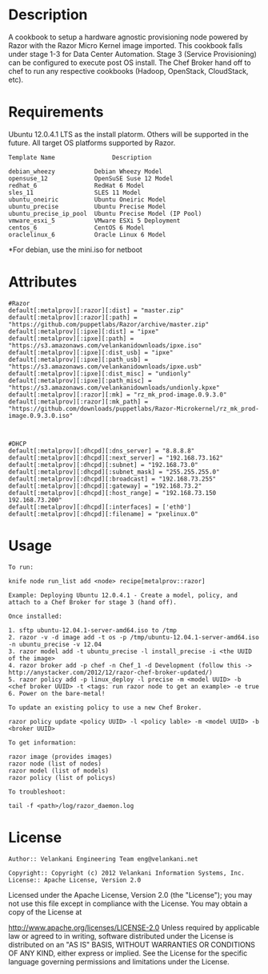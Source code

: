 Description
===========

A cookbook to setup a hardware agnostic provisioning node powered by Razor with the Razor Micro Kernel image imported. 
This cookbook falls under stage 1-3 for Data Center Automation. Stage 3 (Service Provisioning) can be configured to execute
post OS install. The Chef Broker hand off to chef to run any respective cookbooks (Hadoop, OpenStack, CloudStack, etc).


Requirements
============

Ubuntu 12.0.4.1 LTS as the install platorm. Others will be supported in the future. All target OS platforms supported by Razor.

	Template Name                Description            

	debian_wheezy           Debian Wheezy Model             
	opensuse_12             OpenSuSE Suse 12 Model          
	redhat_6                RedHat 6 Model                  
	sles_11                 SLES 11 Model                   
	ubuntu_oneiric          Ubuntu Oneiric Model            
	ubuntu_precise          Ubuntu Precise Model            
	ubuntu_precise_ip_pool  Ubuntu Precise Model (IP Pool)  
	vmware_esxi_5           VMware ESXi 5 Deployment        
	centos_6                CentOS 6 Model                  
	oraclelinux_6           Oracle Linux 6 Model   

*For debian, use the mini.iso for netboot         



Attributes
==========

	#Razor
	default[:metalprov][:razor][:dist] = "master.zip"
	default[:metalprov][:razor][:path] = "https://github.com/puppetlabs/Razor/archive/master.zip"
	default[:metalprov][:ipxe][:dist] = "ipxe"
	default[:metalprov][:ipxe][:path] = "https://s3.amazonaws.com/velankanidownloads/ipxe.iso"
	default[:metalprov][:ipxe][:dist_usb] = "ipxe"
	default[:metalprov][:ipxe][:path_usb] = "https://s3.amazonaws.com/velankanidownloads/ipxe.usb"
	default[:metalprov][:ipxe][:dist_misc] = "undionly"
	default[:metalprov][:ipxe][:path_misc] = "https://s3.amazonaws.com/velankanidownloads/undionly.kpxe"
	default[:metalprov][:razor][:mk] = "rz_mk_prod-image.0.9.3.0"
	default[:metalprov][:razor][:mk_path] = "https://github.com/downloads/puppetlabs/Razor-Microkernel/rz_mk_prod-image.0.9.3.0.iso"



	#DHCP
	default[:metalprov][:dhcpd][:dns_server] = "8.8.8.8"
	default[:metalprov][:dhcpd][:next_server] = "192.168.73.162"
	default[:metalprov][:dhcpd][:subnet] = "192.168.73.0"
	default[:metalprov][:dhcpd][:subnet_mask] = "255.255.255.0"
	default[:metalprov][:dhcpd][:broadcast] = "192.168.73.255"
	default[:metalprov][:dhcpd][:gateway] = "192.168.73.2"
	default[:metalprov][:dhcpd][:host_range] = "192.168.73.150 192.168.73.200"
	default[:metalprov][:dhcpd][:interfaces] = ['eth0']
	default[:metalprov][:dhcpd][:filename] = "pxelinux.0"

Usage
=====
	To run:

	knife node run_list add <node> recipe[metalprov::razor]

	Example: Deploying Ubuntu 12.0.4.1 - Create a model, policy, and attach to a Chef Broker for stage 3 (hand off).

	Once installed:

	1. sftp ubuntu-12.04.1-server-amd64.iso to /tmp
	2. razor -v -d image add -t os -p /tmp/ubuntu-12.04.1-server-amd64.iso -n ubuntu_precise -v 12.04
	3. razor model add -t ubuntu_precise -l install_precise -i <the UUID of the image>
	4. razor broker add -p chef -n Chef_1 -d Development (follow this -> http://anystacker.com/2012/12/razor-chef-broker-updated/)
	5. razor policy add -p linux_deploy -l precise -m <model UUID> -b <chef broker UUID> -t <tags: run razor node to get an example> -e true
	6. Power on the bare-metal!
	
	To update an existing policy to use a new Chef Broker.

	razor policy update <policy UUID> -l <policy lable> -m <model UUID> -b <broker UUID> 

	To get information:

	razor image (provides images)
	razor node (list of nodes)
	razor model (list of models)
	razor policy (list of policys)

	To troubleshoot:

	tail -f <path>/log/razor_daemon.log


License
========

	Author:: Velankani Engineering Team eng@velankani.net

	Copyright:: Copyright (c) 2012 Velankani Information Systems, Inc.
	License:: Apache License, Version 2.0

Licensed under the Apache License, Version 2.0 (the "License"); you may not use this file except in compliance with the License. You may obtain a copy of the License at

http://www.apache.org/licenses/LICENSE-2.0 Unless required by applicable law or agreed to in writing, software distributed under the License is distributed on an "AS IS" BASIS, WITHOUT WARRANTIES OR CONDITIONS OF ANY KIND, either express or implied. See the License for the specific language governing permissions and limitations under the License.

